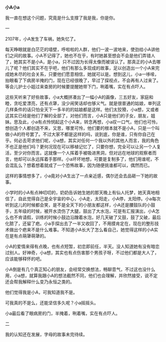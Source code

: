 **小A小a**

我一直在想这个问题，究竟是什么支撑了我是我，你是你。

一

2107年，小A发生了车祸，她失忆了。

每天睁眼就是白茫茫的墙壁，呼啦啦的人群，他们一波一波地来，使劲给小A讲他们之间的故事。小A不记得了，她也不在乎，有时她甚至想会不会是他们弄错人了，她其实不是小A，是小a，只不过因为长得太像而被误认了。那真正的小A去哪儿了呢？他们其实不在乎吧，他们有那么多现成的故事，足以创造出一个小A来完成她未尽的社会关系，只要他们愿意相信，她就可以是。想到这儿，小a一哆嗦，抬眼看了下病房半掩的门，现在已经很晚了，早过了探视点，不会再有人过来了。等会儿护士小姐过来查房的时候要提醒她带下门，咧着嘴，实在有点吓人。

这些天听来了好些故事，小a大概拼凑出了一幅小A的画像，三五好友，家庭和睦，贪吃爱漂亮，还有点犟，没少闹笑话却也够义气。就是很普通的姑娘，单列这几样条件的话只怕全天下一多半的的姑娘都是这样。他们太狡猾，小a想，又或者这其实已经是他们了解的全部了，对他们而言，小A只是他们的子女，朋友，姐妹。思及此，小a有点怜悯起这个小A来，转念再想，小a叹一口气，他们也可怜，想创造个人都创造不来，又思，哪里可怜，他们要的根本就不是小A，只是一个叫做小A的符号罢了。不过大家不都是这样的吗，说到底，你是谁，只有你自己在乎。何必去苛求他们呢，小a想，其实对任何一个我以外的其他人而言，我的角色不也正是他们吗？更何况现在可以移植记忆了，只要你想，完全可以让另一个人复活，至少对你而言。这就像一个人挥着手被吸进黑洞，但对远在地球的观察者而言，他却可以永远挥着手那样。小a坏坏地想，可要是复制多了，他们用谁呢，不会混乱么？想着想着就成了一个恐怖故事，因为随便挑谁都可以，偶然而已。

这样的事情想多了，小a竟对小A生出了一点亲近感，偶尔还会去品砸一下她的故事。

小学时的小A有点神叨叨的，奶奶告诉她生她的那天晚上有仙人托梦，她天真地相信了，自此觉得自己是全宇宙的中心，小A走，太阳走，小A停，太阳停。小a每次听到这儿的时候都会笑，是不是全天下的小朋友都这样，小A还是腰鼓队的小鼓手，五年级的时候，被开水烫伤了大腿，鼓出了大水泡，可是有汇报演出，小A怎么也不肯请假，训练的时候小鼓边沿蹭着水泡，好几天破了又鼓，鼓了又破，最后化脓了，还留了疤。小a手探出去了一半又收回了，不用摸肯定在，现在的整形技术做出个疤来不是什么难事。不知道小A长大了怎么看自己，她觉得这样的小A实在是有点萌犟萌犟的。

小A的爱情来得有点晚，也有点短暂，初恋即前任，半天。没人知道她有没有暗恋过别人。好神奇，小a想，其实也有点伤害那个男孩子呀，不过他们都是大人了，应该能够释怀的吧。

小A倒是有几个真正知心的朋友，会经常交换想法，畅聊意气，不过这也没什么用，小a想，就算我跟小A的想法截然不同，他们也会理解，并欣然接受，说不定还会帮我解释什么变乃永恒之类的。

他们觉得我是小A，可我知道我不是。

可我真的不是么，还能坚信多久呢？小a摇摇头。

小a最后看了眼病房的门，半掩着，咧着嘴，实在有点吓人。

二

我的认知还在发展，字母的故事未完待续。
